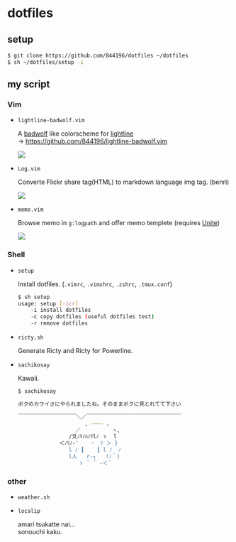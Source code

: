 # dotfiles

## setup

```sh
$ git clone https://github.com/844196/dotfiles ~/dotfiles
$ sh ~/dotfiles/setup -i
```

## my script


### Vim

- `lightline-badwolf.vim`

    A [badwolf](https://github.com/sjl/badwolf/) like colorscheme for [lightline](https://github.com/itchyny/lightline.vim)  
    -> <https://github.com/844196/lightline-badwolf.vim>

    ![](https://farm6.staticflickr.com/5549/14256864394_57caec4640_c.jpg)

- `Log.vim`

    Converte Flickr share tag(HTML) to markdown language img tag. (benri)

    ![](http://img.f.hatena.ne.jp/images/fotolife/s/s083027/20140131/20140131032902.gif)
- `memo.vim`

    Browse memo in `g:logpath` and offer memo templete (requires [Unite](https://github.com/Shougo/unite.vim))

    ![](https://farm4.staticflickr.com/3770/14119306500_6d36417cf6_c.jpg)


### Shell

- `setup`

    Install dotfiles. (`.vimrc`, `.vimshrc`, `.zshrc`, `.tmux.conf`)
    ```sh
    $ sh setup
    usage: setup [-icr]
        -i install dotfiles
        -c copy dotfiles (useful dotfiles test)
        -r remove dotfiles
    ```
- `ricty.sh`

    Generate Ricty and Ricty for Powerline.
- `sachikosay`

    Kawaii.
    ```sh
    $ sachikosay

    ボクのカワイさにやられましたね。そのままボクに見とれてて下さい

    ￣￣￣￣￣￣￣￣￣￣￣＼／￣￣￣￣￣￣￣￣￣￣￣￣￣￣￣￣￣￣
                         , -――- 、
                      ／          ヽ、
                    /爻ﾉﾘﾉﾊﾉﾘlﾉ ゝ  l
                 ＜ﾉﾘﾉ‐'    ｰ  ﾘ ＞ }
                    l ﾉ ┃    ┃ l ﾉ  ﾉ
                    l人   r‐┐   !ﾉ＾)
                       ゝ ` ´ ‐＜´
    ```

### other

- `weather.sh`
- `localip`

    amari tsukatte nai...  
    sonouchi kaku.
